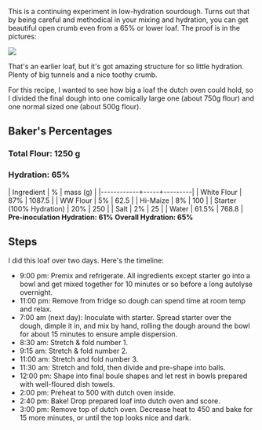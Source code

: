 This is a continuing experiment in low-hydration sourdough. Turns out that
by being careful and methodical in your mixing and hydration, you can get 
beautiful open crumb even from a 65% or lower loaf. The proof is in the pictures:

![](https://bvtujo.github.io/bread/assets/image/2019-08-23-Open-Crumb-Sourdough.jpg)

That's an earlier loaf, but it's got amazing structure for so little hydration. Plenty
of big tunnels and a nice toothy crumb. 

For this recipe, I wanted to see how big a loaf the dutch oven could hold, so I divided
the final dough into one comically large one (about 750g flour) and one normal sized one
(about 500g flour). 

## Baker's Percentages
### Total Flour: 1250 g
### Hydration: 65%

| Ingredient  | %   | mass (g) |
|------------+-----+---------|
| White Flour | 87% | 1087.5   |
| WW Flour    | 5%  | 62.5     |
| Hi-Maize    | 8%  | 100      |
| Starter (100% Hydration) | 20% | 250 |
| Salt        | 2%  | 25       |
| Water       | 61.5% | 768.8 |
**Pre-inoculation Hydration: 61%**
**Overall Hydration: 65%**

## Steps
I did this loaf over two days. Here's the timeline:
* 9:00 pm: Premix and refrigerate. All ingredients except starter go into a bowl
and get mixed together for 10 minutes or so before a long autolyse overnight. 
* 11:00 pm: Remove from fridge so dough can spend time at room temp and relax.
* 7:00 am (next day): Inoculate with starter. Spread starter over the dough, dimple
it in, and mix by hand, rolling the dough around the bowl for about 15 minutes to 
ensure ample dispersion. 
* 8:30 am: Stretch & fold number 1.
* 9:15 am: Stretch & fold number 2.
* 11:00 am: Stretch and fold number 3. 
* 11:30 am: Stretch and fold, then divide and pre-shape into balls. 
* 12:00 pm: Shape into final boule shapes and let rest in bowls prepared with 
well-floured dish towels. 
* 2:00 pm: Preheat to 500 with dutch oven inside. 
* 2:40 pm: Bake! Drop prepared loaf into dutch oven and score. 
* 3:00 pm: Remove top of dutch oven. Decrease heat to 450 and bake for 15 more minutes, or until the top looks nice and dark.




